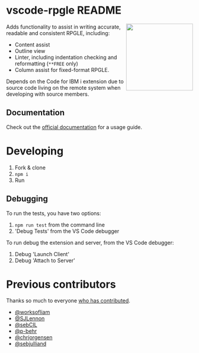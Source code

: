 # vscode-rpgle README

<img src="https://github.com/halcyon-tech/vscode-rpgle/blob/main/media/logo.png?raw=true" height="180px" align="right">

Adds functionality to assist in writing accurate, readable and consistent RPGLE, including:

- Content assist
- Outline view
- Linter, including indentation checking and reformatting (`**FREE` only)
- Column assist for fixed-format RPGLE.

Depends on the Code for IBM i extension due to source code living on the remote system when developing with source members.

## Documentation

Check out the [official documentation](https://halcyon-tech.github.io/docs/#/pages/extensions/rpgle/linter) for a usage guide.

# Developing

1. Fork & clone
2. `npm i`
3. Run

## Debugging

To run the tests, you have two options:

1. `npm run test` from the command line
2. 'Debug Tests' from the VS Code debugger

To run debug the extension and server, from the VS Code debugger:

1. Debug 'Launch Client'
2. Debug 'Attach to Server'

# Previous contributors

Thanks so much to everyone [who has contributed](https://github.com/halcyon-tech/vscode-rpgle/graphs/contributors).

- [@worksofliam](https://github.com/worksofliam)
- [@SJLennon](https://github.com/SJLennon)
- [@sebCIL](https://github.com/sebCIL)
- [@p-behr](https://github.com/p-behr)
- [@chrjorgensen](https://github.com/chrjorgensen)
- [@sebjulliand](https://github.com/sebjulliand)
